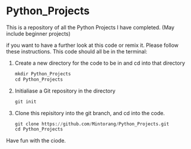 # Python_Projects
This is a repository of all the Python Projects I have completed. (May include beginner projects) 

if you want to have a further look at this code or remix it. Please follow these instructions. This code should all be in the terminal:
  1. Create a new directory for the code to be in and cd into that directory
       ```python
       mkdir Python_Projects
       cd Python_Projects
  2. Initialiase a Git repository in the directory
       ```python
       git init

  3. Clone this repisitory into the git branch, and cd into the code.
       ```python
       git clone https://github.com/Mintorang/Python_Projects.git
       cd Python_Projects
Have fun with the ciode.
    

